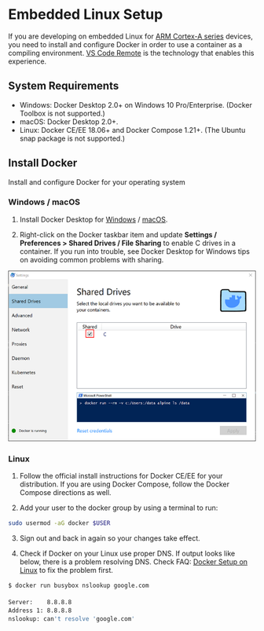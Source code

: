 # Embedded Linux Setup

If you are developing on embedded Linux for [ARM Cortex-A series](https://developer.arm.com/ip-products/processors/cortex-a) devices, you need to install and configure Docker in order to use a container as a compiling environment. [VS Code Remote](https://aka.ms/vscode-remote) is the technology that enables this experience.

## System Requirements

- Windows: Docker Desktop 2.0+ on Windows 10 Pro/Enterprise. (Docker Toolbox is not supported.) 
- macOS: Docker Desktop 2.0+. 
- Linux: Docker CE/EE 18.06+ and Docker Compose 1.21+. (The Ubuntu snap package is not supported.)

## Install Docker

Install and configure Docker for your operating system

### Windows / macOS

1. Install Docker Desktop for [Windows](https://docs.docker.com/docker-for-windows/install/) / [macOS](https://docs.docker.com/docker-for-mac/install/).

1. Right-click on the Docker taskbar item and update **Settings / Preferences > Shared Drives / File Sharing** to enable C drives in a container. If you run into trouble, see Docker Desktop for Windows tips on avoiding common problems with sharing.

  <img src="https://raw.githubusercontent.com/microsoft/vscode-iot-workbench/master/docs/images/shared-drivers.png" />

### Linux

1. Follow the official install instructions for Docker CE/EE for your distribution. If you are using Docker Compose, follow the Docker Compose directions as well. 

2. Add your user to the docker group by using a terminal to run:
  ```bash
  sudo usermod -aG docker $USER 
  ```

3. Sign out and back in again so your changes take effect. 

4. Check if Docker on your Linux use proper DNS. If output looks like below, there is a problem resolving DNS. Check FAQ: [Docker Setup on Linux](https://development.robinwinslow.uk/2016/06/23/fix-docker-networking-dns/) to fix the problem first. 
  ```bash
  $ docker run busybox nslookup google.com 
  
  Server:    8.8.8.8 
  Address 1: 8.8.8.8 
  nslookup: can't resolve 'google.com' 
  ```
